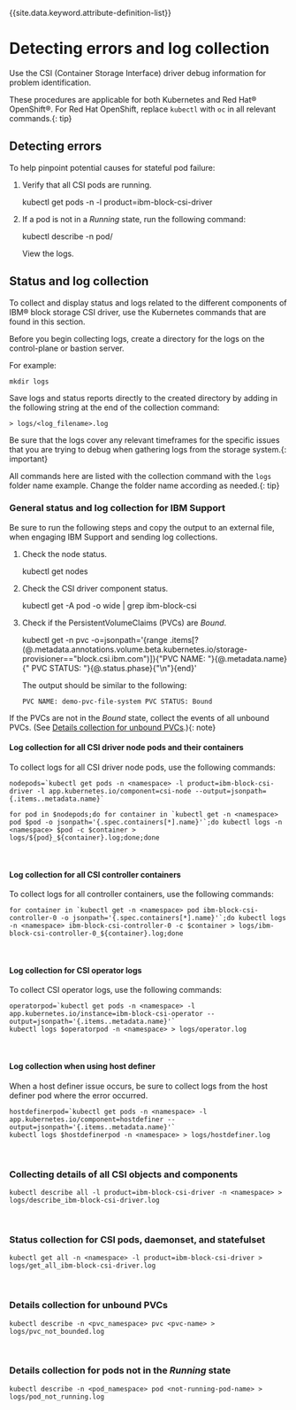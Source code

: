 
{{site.data.keyword.attribute-definition-list}}

# Detecting errors and log collection

Use the CSI (Container Storage Interface) driver debug information for problem identification.

These procedures are applicable for both Kubernetes and Red Hat® OpenShift®. For Red Hat OpenShift, replace `kubectl` with `oc` in all relevant commands.{: tip}

## Detecting errors

To help pinpoint potential causes for stateful pod failure:

1. Verify that all CSI pods are running.

    kubectl get pods -n <namespace> -l product=ibm-block-csi-driver

2. If a pod is not in a _Running_ state, run the following command:

    kubectl describe -n <namespace> pod/<pod-name>

   View the logs.


## Status and log collection
To collect and display status and logs related to the different components of IBM® block storage CSI driver, use the Kubernetes commands that are found in this section.

Before you begin collecting logs, create a directory for the logs on the control-plane or bastion server.

For example:

    mkdir logs

Save logs and status reports directly to the created directory by adding in the following string at the end of the collection command:

    > logs/<log_filename>.log

Be sure that the logs cover any relevant timeframes for the specific issues that you are trying to debug when gathering logs from the storage system.{: important}

All commands here are listed with the collection command with the `logs` folder name example. Change the folder name according as needed.{: tip}

### General status and log collection for IBM Support
Be sure to run the following steps and copy the output to an external file, when engaging IBM Support and sending log collections.

1. Check the node status.
    
    kubectl get nodes

2. Check the CSI driver component status.

    kubectl get -A pod -o wide | grep ibm-block-csi

3. Check if the PersistentVolumeClaims (PVCs) are _Bound_.

    kubectl get -n <namespace> pvc -o=jsonpath='{range .items[?(@.metadata.annotations.volume\.beta\.kubernetes\.io/storage-provisioner=="block.csi.ibm.com")]}{"PVC NAME: "}{@.metadata.name}{" PVC STATUS: "}{@.status.phase}{"\n"}{end}'

   The output should be similar to the following:

   `PVC NAME: demo-pvc-file-system PVC STATUS: Bound`

If the PVCs are not in the _Bound_ state, collect the events of all unbound PVCs. (See [Details collection for unbound PVCs](#details-collection-for-unbound-pvcs).){: note}

#### Log collection for all CSI driver node pods and their containers

To collect logs for all CSI driver node pods, use the following commands:

    nodepods=`kubectl get pods -n <namespace> -l product=ibm-block-csi-driver -l app.kubernetes.io/component=csi-node --output=jsonpath={.items..metadata.name}`
    
    for pod in $nodepods;do for container in `kubectl get -n <namespace> pod $pod -o jsonpath='{.spec.containers[*].name}'`;do kubectl logs -n <namespace> $pod -c $container > logs/${pod}_${container}.log;done;done

<br>

#### Log collection for all CSI controller containers

To collect logs for all controller containers, use the following commands:
    
    for container in `kubectl get -n <namespace> pod ibm-block-csi-controller-0 -o jsonpath='{.spec.containers[*].name}'`;do kubectl logs -n <namespace> ibm-block-csi-controller-0 -c $container > logs/ibm-block-csi-controller-0_${container}.log;done

<br>

#### Log collection for CSI operator logs
To collect CSI operator logs, use the following commands:

    operatorpod=`kubectl get pods -n <namespace> -l app.kubernetes.io/instance=ibm-block-csi-operator --output=jsonpath='{.items..metadata.name}'`
    kubectl logs $operatorpod -n <namespace> > logs/operator.log

<br>

#### Log collection when using host definer
When a host definer issue occurs, be sure to collect logs from the host definer pod where the error occurred.

    hostdefinerpod=`kubectl get pods -n <namespace> -l app.kubernetes.io/component=hostdefiner --output=jsonpath='{.items..metadata.name}'`
    kubectl logs $hostdefinerpod -n <namespace> > logs/hostdefiner.log

<br>

### Collecting details of all CSI objects and components
    kubectl describe all -l product=ibm-block-csi-driver -n <namespace> > logs/describe_ibm-block-csi-driver.log

<br>

### Status collection for CSI pods, daemonset, and statefulset
    kubectl get all -n <namespace> -l product=ibm-block-csi-driver > logs/get_all_ibm-block-csi-driver.log

<br>

### Details collection for unbound PVCs
    kubectl describe -n <pvc_namespace> pvc <pvc-name> > logs/pvc_not_bounded.log

<br>

### Details collection for pods not in the _Running_ state
    kubectl describe -n <pod_namespace> pod <not-running-pod-name> > logs/pod_not_running.log
<br>
